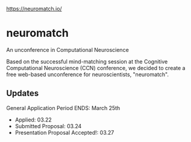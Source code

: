 https://neuromatch.io/

# neuromatch
An unconference in Computational Neuroscience

Based on the successful mind-matching session at the Cognitive Computational Neuroscience (CCN) conference, we decided to create a free web-based unconference for neuroscientists, "neuromatch".


## Updates
General Application Period ENDS: March 25th
- Applied: 03.22
- Submitted Proposal: 03.24
- Presentation Proposal Accepted!: 03.27
